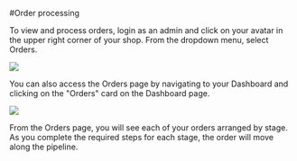 #Order processing

To view and process orders, login as an admin and click on your avatar in the upper right corner of your shop. From the dropdown menu, select Orders.

![](http://raw.github.com/reactioncommerce/reaction/master/docs/assets/guide-admin-navigation-dropdown.png)


You can also access the Orders page by navigating to your Dashboard and clicking on the "Orders" card on the Dashboard page.

![](http://raw.github.com/reactioncommerce/reaction/master/docs/assets/guide-dashboard.png)

From the Orders page, you will see each of your orders arranged by stage. As you complete the required steps for each stage, the order will move along the pipeline.
